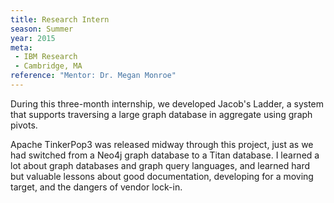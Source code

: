 ```yaml
---
title: Research Intern
season: Summer
year: 2015
meta:
 - IBM Research
 - Cambridge, MA
reference: "Mentor: Dr. Megan Monroe"
---
```

During this three-month internship, we developed Jacob's Ladder, a system that supports traversing a large graph database in aggregate using graph pivots.

Apache TinkerPop3 was released midway through this project, just as we had switched from a Neo4j graph database to a Titan database. I learned a lot about graph databases and graph query languages, and learned hard but valuable lessons about good documentation, developing for a moving target, and the dangers of vendor lock-in.
